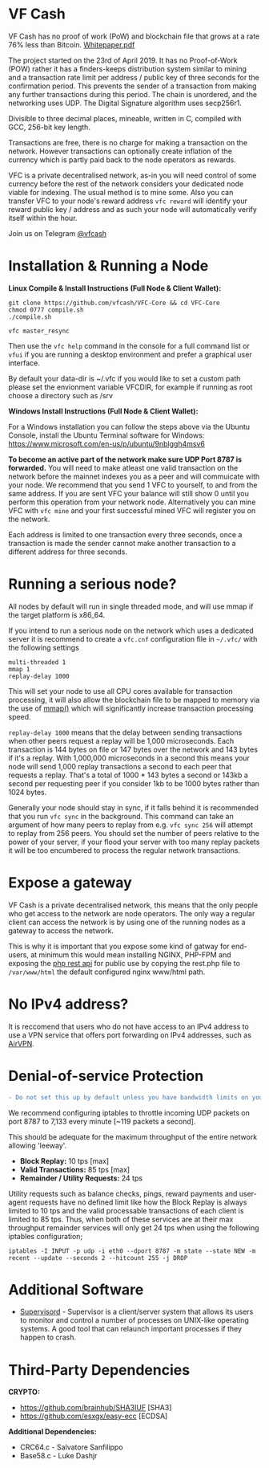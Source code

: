 # VF Cash
VF Cash has no proof of work (PoW) and blockchain file that grows at a rate 76% less than Bitcoin. [Whitepaper.pdf](https://github.com/vfcash/RELEASES/blob/master/vfcash.pdf)

The project started on the 23rd of April 2019. It has no Proof-of-Work (POW) rather it has a finders-keeps distribution system similar to mining and a transaction rate limit per address / public key of three seconds for the confirmation period. This prevents the sender of a transaction from making any further transactions during this period. The chain is unordered, and the networking uses UDP. The Digital Signature algorithm uses secp256r1.

Divisible to three decimal places, mineable, written in C, compiled with GCC, 256-bit key length.

Transactions are free, there is no charge for making a transaction on the network.
However transactions can optionally create inflation of the currency which is partly paid back to the node operators as rewards.

VFC is a private decentralised network, as-in you will need control of some currency before the rest of the network considers your dedicated node viable for indexing. The usual method is to mine some. Also you can transfer VFC to your node's reward address `vfc reward` will identify your reward public key / address and as such your node will automatically verify itself within the hour.

Join us on Telegram [@vfcash](https://t.me/vfcash)

# Installation & Running a Node

**Linux Compile & Install Instructions (Full Node & Client Wallet):**
```
git clone https://github.com/vfcash/VFC-Core && cd VFC-Core
chmod 0777 compile.sh
./compile.sh

vfc master_resync
```
Then use the `vfc help` command in the console for a full command list or `vfui` if you are running a desktop environment and prefer a graphical user interface.

By default your data-dir is ~/.vfc if you would like to set a custom path please set the envionment variable VFCDIR, for example if running as root choose a directory such as /srv

**Windows Install Instructions (Full Node & Client Wallet):**

For a Windows installation you can follow the steps above via the Ubuntu Console, install the Ubuntu Terminal software for Windows: https://www.microsoft.com/en-us/p/ubuntu/9nblggh4msv6

**To become an active part of the network make sure UDP Port 8787 is forwarded.** You will need to make atleast one valid transaction on the network before the mainnet indexes you as a peer and will commuicate with your node. We recommend that you send 1 VFC to yourself, to and from the same address. If you are sent VFC your balance will still show 0 until you perform this operation from your network node. Alternatively you can mine VFC with `vfc mine` and your first successful mined VFC will register you on the network. 

Each address is limited to one transaction every three seconds, once a transaction is made the sender cannot make another transaction to a different address for three seconds.

# Running a serious node?
All nodes by default will run in single threaded mode, and will use mmap if the target platform is x86_64.

If you intend to run a serious node on the network which uses a dedicated server it is recommend to create a `vfc.cnf` configuration file in `~/.vfc/` with the following settings
```
multi-threaded 1
mmap 1
replay-delay 1000
```
This will set your node to use all CPU cores available for transaction processing, it will also allow the blockchain file to be mapped to memory via the use of [mmap()](http://man7.org/linux/man-pages/man2/mmap.2.html) which will significantly increase transaction processing speed.

`replay-delay 1000` means that the delay between sending transactions when other peers request a replay will be 1,000 microseconds. Each transaction is 144 bytes on file or 147 bytes over the network and 143 bytes if it's a replay. With 1,000,000 microseconds in a second this means your node will send 1,000 replay transactions a second to each peer that requests a replay. That's a total of 1000 * 143 bytes a second or 143kb a second per requesting peer if you consider 1kb to be 1000 bytes rather than 1024 bytes.

Generally your node should stay in sync, if it falls behind it is recommended that you run `vfc sync` in the background. This command can take an argument of how many peers to replay from e.g. `vfc sync 256` will attempt to replay from 256 peers. You should set the number of peers relative to the power of your server, if your flood your server with too many replay packets it will be too encumbered to process the regular network transactions.

# Expose a gateway
VF Cash is a private decentralised network, this means that the only people who get access to the network are node operators. The only way a regular client can access the network is by using one of the running nodes as a gateway to access the network.

This is why it is important that you expose some kind of gatway for end-users, at minimum this would mean installing NGINX, PHP-FPM and exposing the [php rest api](https://github.com/vfcash/VFC-PHP-API/blob/master/rest.php) for public use by copying the rest.php file to `/var/www/html` the default configured nginx www/html path.

# No IPv4 address?
It is reccomend that users who do not have access to an IPv4 address to use a VPN service that offers port forwarding on IPv4 addresses, such as [AirVPN](https://airvpn.org/).

# Denial-of-service Protection
```diff
- Do not set this up by default unless you have bandwidth limits on your server that are being exceeded
```
We recommend configuring iptables to throttle incoming UDP packets on port 8787 to 7,133 every minute [~119 packets a second]. 

This should be adequate for the maximum throughput of the entire network allowing 'leeway'.

- **Block Replay:** 10 tps [max]
- **Valid Transactions:** 85 tps [max]
- **Remainder / Utility Requests:** 24 tps

Utility requests such as balance checks, pings, reward payments and user-agent requests have no defined limit like how the Block Replay is always limited to 10 tps and the valid processable transactions of each client is limited to 85 tps. Thus, when both of these services are at their max throughput remainder services will only get 24 tps when using the following iptables configuration;

```
iptables -I INPUT -p udp -i eth0 --dport 8787 -m state --state NEW -m recent --update --seconds 2 --hitcount 255 -j DROP
```

# Additional Software

- [Supervisord](http://supervisord.org/) - Supervisor is a client/server system that allows its users to monitor and control a number of processes on UNIX-like operating systems. A good tool that can relaunch important processes if they happen to crash.


# Third-Party Dependencies

**CRYPTO:**
- https://github.com/brainhub/SHA3IUF   [SHA3]
- https://github.com/esxgx/easy-ecc     [ECDSA]

**Additional Dependencies:**
- CRC64.c - Salvatore Sanfilippo
- Base58.c - Luke Dashjr
